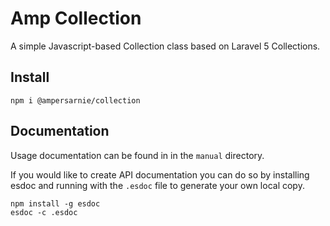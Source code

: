 # Amp Collection
A simple Javascript-based Collection class based on Laravel 5 Collections.

## Install
```
npm i @ampersarnie/collection
```

## Documentation
Usage documentation can be found in in the `manual` directory.

If you would like to create API documentation you can do so by installing esdoc and running with the `.esdoc` file to generate your own local copy.
```
npm install -g esdoc
esdoc -c .esdoc
```
